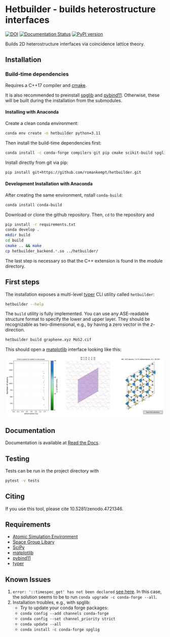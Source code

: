 # Hetbuilder - builds heterostructure interfaces

[![DOI](https://zenodo.org/badge/358881237.svg)](https://zenodo.org/badge/latestdoi/358881237)
[![Documentation Status](https://readthedocs.org/projects/hetbuilder/badge/?version=latest)](https://hetbuilder.readthedocs.io/en/latest/?badge=latest)
[![PyPI version](https://badge.fury.io/py/hetbuilder.svg)](https://badge.fury.io/py/hetbuilder)

Builds 2D heterostructure interfaces via coincidence lattice theory.

## Installation

### Build-time dependencies

Requires a C++17 compiler and [cmake](https://cmake.org/).

It is also recommended to preinstall [spglib](https://atztogo.github.io/spglib/python-spglib.html) and [pybind11](https://github.com/pybind/pybind11).
Otherwise, these will be built during the installation from the submodules.

#### Installing with Anaconda

Create a clean conda environment:
```bash
conda env create -n hetbuilder python=3.11
```

Then install the build-time dependencies first:
```bash
conda install -c conda-forge compilers git pip cmake scikit-build spglib=2.1.0 pybind11=2.11.1
```

<!-- Then, you can install the project from pip:
```bash
pip install hetbuilder
```
-->

Install directly from git via pip:
```bash
pip install git+https://github.com/romankempt/hetbuilder.git
```

#### Development Installation with Anaconda

After creating the same environment, nstall `conda-build`:
```bash
conda install conda-build
```

Download or clone the github repository. Then, `cd` to the repository and
```bash
pip install -r requirements.txt
conda develop .
mkdir build
cd build
cmake .. && make
cp hetbuilder_backend.*.so ../hetbuilder/
```

The last step is necessary so that the C++ extension is found in the module directory.

## First steps

The installation exposes a multi-level [typer](https://github.com/tiangolo/typer) CLI utility called `hetbuilder`:

```bash
hetbuilder --help
```

The `build` utility is fully implemented.
You can use any ASE-readable structure format to specify the lower and upper layer. They should be recognizable as two-dimensional, e.g., by having a zero vector in the *z*-direction.

```bash
hetbuilder build graphene.xyz MoS2.cif
```

This should open a [matplotlib](https://matplotlib.org/) interface looking like this:

![](pictures/interface.png)


## Documentation

Documentation is available at [Read the Docs](https://hetbuilder.readthedocs.io/en/latest/index.html).

## Testing

Tests can be run in the project directory with

```bash
pytest -v tests
```

## Citing

If you use this tool, please cite 10.5281/zenodo.4721346.

## Requirements

- [Atomic Simulation Environment](https://wiki.fysik.dtu.dk/ase/)
- [Space Group Libary](https://atztogo.github.io/spglib/python-spglib.html)
- [SciPy](https://www.scipy.org/)
- [matplotlib](https://matplotlib.org/)
- [pybind11](https://github.com/pybind/pybind11)
- [typer](https://github.com/tiangolo/typer)


## Known Issues

1. `error: '::timespec_get' has not been declared` [see here](https://root-forum.cern.ch/t/error-timespec-get-has-not-been-declared-with-conda-root-package/45712). 
In this case, the solution seems to be to run `conda upgrade -c conda-forge --all`.
2. Installation troubles, e.g., with spglib:
   - Try to update your conda forge packages:
   - `conda config --add channels conda-forge`
   - `conda config --set channel_priority strict`
   - `conda update --all`
   - `conda install -c conda-forge spglig`